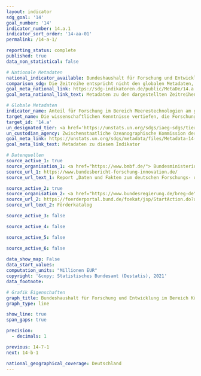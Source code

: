 ```yaml
---
layout: indicator    
sdg_goal: '14'    
goal_number: '14'    
indicator_number: 14.a.1    
indicator_sort_order: '14-aa-01'    
permalink: /14-a-1/    

reporting_status: complete    
published: true    
data_non_statistical: false    

# Nationale Metadaten    
national_indicator_available: Bundeshaushalt für Forschung und Entwicklung im Bereich Küsten-, Ozean- und Polarforschung, Geowissenschaft    
comparison_sdg: Die Zeitreihe entspricht nicht den globalen Metadaten, bietet aber zusätzliche Informationen.    
goal_meta_national_link: https://sdg-indikatoren.de/public/MetaDe/14.a.1.pdf    
goal_meta_national_link_text: Metadaten zu den dargestellten Zeitreihen    

# Globale Metadaten    
indicator_name: Anteil für Forschung im Bereich Meerestechnologien am gesamten Forschungsetat    
target_name: Die wissenschaftlichen Kenntnisse vertiefen, die Forschungskapazitäten ausbauen und Meerestechnologien weitergeben, unter Berücksichtigung der Kriterien und Leitlinien der Zwischenstaatlichen Ozeanographischen Kommission für die Weitergabe von Meerestechnologie, um die Gesundheit der Ozeane zu verbessern und den Beitrag der biologischen Vielfalt der Meere zur Entwicklung der Entwicklungsländer, insbesondere der kleinen Inselentwicklungsländer und der am wenigsten entwickelten Länder, zu verstärken    
target_id: '14.a'    
un_designated_tier: <a href='https://unstats.un.org/sdgs/iaeg-sdgs/tier-classification/' title='Klicken Sie hier um weitere Informationen zur UN-Tier-Klassifikation zu erhalten.'  target='_blank'>Tier II</a>    
un_custodian_agency: Zwischenstaatliche Ozeanographische Kommission der UNESCO (IOC-UNESCO)    
goal_meta_link: https://unstats.un.org/sdgs/metadata/files/Metadata-14-0a-01.pdf    
goal_meta_link_text: Metadaten zu diesem Indikator        

# Datenquellen
source_active_1: true
source_organisation_1: <a href="https://www.bmbf.de/"> Bundesministerium für Bildung und Forschung (BMBF) </a>
source_url_1: https://www.bundesbericht-forschung-innovation.de/
source_url_text_1: Report „Daten und Fakten zum deutschen Forschungs- und Innovationssystem – Datenband Bundesbericht Forschung und Innovation 2018“

source_active_2: true
source_organisation_2: <a href="https://www.bundesregierung.de/breg-de"> Die Bundesregierung / Bundeskanzleramt </a>
source_url_2: https://foerderportal.bund.de/foekat/jsp/StartAction.do?actionMode=list
source_url_text_2: Förderkatalog

source_active_3: false

source_active_4: false

source_active_5: false

source_active_6: false
    
data_show_map: False    
data_start_values:     
computation_units: "Millionen EUR"    
copyright: '&copy; Statistisches Bundesamt (Destatis), 2021'    
data_footnote:     

# Grafik Eigenschaften    
graph_title: Bundeshaushalt für Forschung und Entwicklung im Bereich Küsten-, Ozean- und Polarforschung, Geowissenschaft    
graph_type: line    

show_line: true
span_gaps: true

precision:
  - decimals: 1    

previous: 14-7-1    
next: 14-b-1    

national_geographical_coverage: Deutschland    
---
```


<span></span>